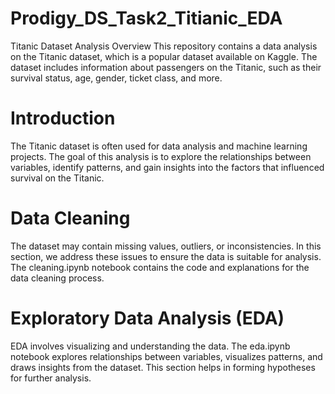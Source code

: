 # Prodigy_DS_Task2_Titianic_EDA
Titanic Dataset Analysis
Overview
This repository contains a data analysis on the Titanic dataset, which is a popular dataset available on Kaggle. The dataset includes information about passengers on the Titanic, such as their survival status, age, gender, ticket class, and more.
# Introduction
The Titanic dataset is often used for data analysis and machine learning projects. The goal of this analysis is to explore the relationships between variables, identify patterns, and gain insights into the factors that influenced survival on the Titanic.
# Data Cleaning
The dataset may contain missing values, outliers, or inconsistencies. In this section, we address these issues to ensure the data is suitable for analysis. The cleaning.ipynb notebook contains the code and explanations for the data cleaning process.
# Exploratory Data Analysis (EDA)
EDA involves visualizing and understanding the data. The eda.ipynb notebook explores relationships between variables, visualizes patterns, and draws insights from the dataset. This section helps in forming hypotheses for further analysis.

